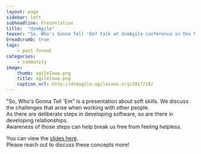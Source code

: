 ```yaml
---
layout: page
sidebar: left
subheadline: Presentation
title:  "dsmAgile"
teaser: "So, Who's Gonna Tell 'Em? talk at dsmAgile conference in Des Moines, IA"
breadcrumb: true
tags:
    - post format
categories:
    - community
image:
    thumb: agileIowa.png
    title: agileIowa.png
    caption_url: http://dsmagile.agileiowa.org/2017/10/
---
```

"So, Who's Gonna Tell 'Em" is a presentation about soft skills.  We discuss the challenges that arise when working with other people.  
As there are deliberate steps in developing software, so are there in developing relationships.  
Awareness of those steps can help break us free from feeling helpless.

You can view the <a href='https://docs.google.com/presentation/d/1Dj2DcN1_EYGbLRdhnA5AaSochs3FBJhiaSxr_uI9B2Q/edit?usp=sharing' target='new'>slides here</a>.  
Please reach out to discuss these concepts more!